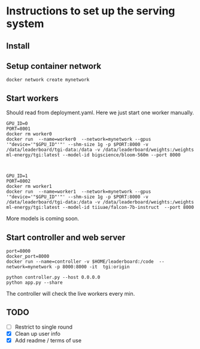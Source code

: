 # Instructions to set up the serving system  

## Install


## Setup container network
```
docker network create mynetwork
```


## Start workers
Should read from deployment.yaml. Here we just start one worker manually.
```commandline
GPU_ID=0
PORT=8001
docker rm worker0
docker run  --name=worker0  --network=mynetwork --gpus '"device='"$GPU_ID"'"' --shm-size 1g -p $PORT:8000 -v /data/leaderboard/tgi-data:/data -v /data/leaderboard/weights:/weights ml-energy/tgi:latest --model-id bigscience/bloom-560m --port 8000
```

```commandline


GPU_ID=1
PORT=8002
docker rm worker1
docker run  --name=worker1  --network=mynetwork --gpus '"device='"$GPU_ID"'"' --shm-size 1g -p $PORT:8000 -v /data/leaderboard/tgi-data:/data -v /data/leaderboard/weights:/weights ml-energy/tgi:latest --model-id tiiuae/falcon-7b-instruct  --port 8000
```

More models is coming soon.


## Start controller and web server
```commandline
port=8000
docker_port=8000
docker run --name=controller -v $HOME/leaderboard:/code  --network=mynetwork -p 8000:8000 -it  tgi:origin
```

```commandline
python controller.py --host 0.0.0.0
python app.py --share
```

The controller will check the live workers every min.

## TODO
- [ ] Restrict to single round
- [x] Clean up user info
- [x] Add readme / terms of use